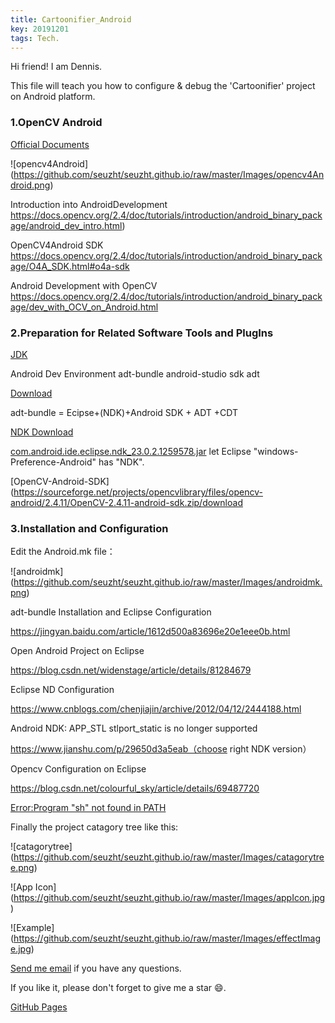 ```yaml
---
title: Cartoonifier_Android
key: 20191201
tags: Tech.
---
```

Hi friend! I am Dennis.

This file will teach you how to configure & debug the 'Cartoonifier' project on Android platform.

<!--more-->

### 1.OpenCV Android 

[Official Documents](https://opencv.org/android/)

![opencv4Android] (https://github.com/seuzht/seuzht.github.io/raw/master/Images/opencv4Android.png)

Introduction into AndroidDevelopment
https://docs.opencv.org/2.4/doc/tutorials/introduction/android_binary_package/android_dev_intro.html)

OpenCV4Android SDK
https://docs.opencv.org/2.4/doc/tutorials/introduction/android_binary_package/O4A_SDK.html#o4a-sdk

Android Development with OpenCV
https://docs.opencv.org/2.4/doc/tutorials/introduction/android_binary_package/dev_with_OCV_on_Android.html

### 2.Preparation for Related Software Tools and PlugIns

[JDK](https://www.oracle.com/technetwork/java/javase/downloads/index.html)

Android Dev Environment adt-bundle android-studio sdk adt

[Download](https://blog.csdn.net/u013758456/article/details/51939104)

adt-bundle = Ecipse+(NDK)+Android SDK + ADT +CDT

[NDK Download](https://developer.android.google.cn/ndk/downloads)

[com.android.ide.eclipse.ndk_23.0.2.1259578.jar](https://pan.baidu.com/s/1jHSkCZG?fid=710081727453245) 
let Eclipse "windows-Preference-Android" has "NDK".

[OpenCV-Android-SDK](https://sourceforge.net/projects/opencvlibrary/files/opencv-android/2.4.11/OpenCV-2.4.11-android-sdk.zip/download

### 3.Installation and Configuration

Edit the Android.mk file：

![androidmk] (https://github.com/seuzht/seuzht.github.io/raw/master/Images/androidmk.png)

adt-bundle Installation and Eclipse Configuration

https://jingyan.baidu.com/article/1612d500a83696e20e1eee0b.html

Open Android Project on Eclipse

https://blog.csdn.net/widenstage/article/details/81284679

Eclipse ND Configuration

https://www.cnblogs.com/chenjiajin/archive/2012/04/12/2444188.html

Android NDK: APP_STL stlport_static is no longer supported

https://www.jianshu.com/p/29650d3a5eab（choose right NDK version）

Opencv Configuration on Eclipse

https://blog.csdn.net/colourful_sky/article/details/69487720

[Error:Program "sh" not found in PATH](https://blog.csdn.net/qingyanyichen/article/details/51153419)

Finally the project catagory tree like this:

![catagorytree] (https://github.com/seuzht/seuzht.github.io/raw/master/Images/catagorytree.png)

![App Icon] (https://github.com/seuzht/seuzht.github.io/raw/master/Images/appIcon.jpg)

![Example] (https://github.com/seuzht/seuzht.github.io/raw/master/Images/effectImage.jpg)

[Send me email](mailto:zhanghaitao@estun.com) if you have any questions.

If you like it, please don't forget to give me a star :smile:.

[GitHub Pages](https://github.com/orgs/EstunSWRD/teams/wetogo_pc_software) 
